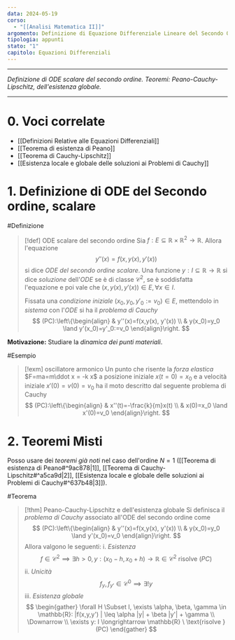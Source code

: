 ```yaml
---
data: 2024-05-19
corso:
  - "[[Analisi Matematica II]]"
argomento: Definizione di Equazione Differenziale Lineare del Secondo Ordine
tipologia: appunti
stato: "1"
capitolo: Equazioni Differenziali
---
```

- - -
*Definizione di ODE scalare del secondo ordine. Teoremi: Peano-Cauchy-Lipschitz, dell'esistenza globale.*
- - -
# 0. Voci correlate
- [[Definizioni Relative alle Equazioni Differenziali]]
- [[Teorema di esistenza di Peano]]
- [[Teorema di Cauchy-Lipschitz]]
- [[Esistenza locale e globale delle soluzioni ai Problemi di Cauchy]]
# 1. Definizione di ODE del Secondo ordine, scalare
#Definizione 
> [!def] ODE scalare del secondo ordine
> Sia $f: E \subseteq \mathbb{R} \times \mathbb{R}^2 \longrightarrow \mathbb{R}$. Allora l'equazione
> $$
> y''(x)=f(x,y(x), y'(x))
> $$
> si dice *ODE del secondo ordine scalare*. Una funzione $y: I \subseteq \mathbb{R} \longrightarrow \mathbb{R}$ si dice *soluzione* dell'*ODE* se è di classe $\mathcal{C}^2$, se è soddisfatta l'equazione e poi vale che $(x, y(x), y'(x)) \in E, \forall x \in I$.
> 
> Fissata una *condizione iniziale* $(x_0, y_0, y'_0 := v_0) \in E$, mettendolo in *sistema* con l'*ODE* si ha il *problema di Cauchy*
> $$
> (PC):\left\{\begin{align}
> & y''(x)=f(x,y(x), y'(x)) \\
> & y(x_0)=y_0 \land y'(x_0)=y'_0:=v_0
> \end{align}\right.
> $$

**Motivazione:** Studiare la *dinamica dei punti materiali*.

#Esempio 
> [!exm] oscillatore armonico
> Un punto che risente la *forza elastica* $F=ma=m\ddot x = -k x$ a posizione iniziale $x(t=0)=x_0$ e a velocità iniziale $x'(0)=v(0)=v_0$ ha il moto descritto dal seguente problema di Cauchy
> $$
> (PC):\left\{\begin{align}
> & x''(t)=-\frac{k}{m}x(t) \\
> & x(0)=x_0 \land x'(0)=v_0
> \end{align}\right.
> $$

# 2. Teoremi Misti
Posso usare dei *teoremi già noti* nel caso dell'ordine $N=1$ ([[Teorema di esistenza di Peano#^9ac878|1]], [[Teorema di Cauchy-Lipschitz#^a5ca9d|2]], [[Esistenza locale e globale delle soluzioni ai Problemi di Cauchy#^637b48|3]]).

#Teorema 
> [!thm] Peano-Cauchy-Lipschitz e dell'esistenza globale
> Si definisca il *problema di Cauchy* associato all'ODE del secondo ordine come
> $$
> (PC):\left\{\begin{align}
> & y''(x)=f(x,y(x), y'(x)) \\
> & y(x_0)=y_0 \land y'(x_0)=v_0
> \end{align}\right.
> $$
> Allora valgono le seguenti:
> i. *Esistenza*
> $$
> f \in \mathcal{C}^2 \implies \exists h>0, y:(x_0-h, x_0+h)\longrightarrow \mathbb{R} \in \mathcal{C}^2 \ \text{risolve }(PC)
> $$
> ii. *Unicità*
> $$
> f_y, f_{y'} \in \mathcal{C}^0 \implies \exists !y
> $$
> iii. *Esistenza globale*
> $$
> \begin{gather}
> \forall H \Subset I, \exists \alpha, \beta, \gamma \in \mathbb{R}: |f(x,y,y') | \leq \alpha |y| + \beta |y'| + \gamma \\
> \Downarrow \\
> \exists y: I \longrightarrow \mathbb{R} \ \text{risolve }(PC)
> \end{gather}
> $$

